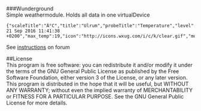 ###Wunderground    
Simple weathermodule. Holds all data in one virtualDevice
```     
{"scaleTitle":"Â°C","title":"Ulrum","probeTitle":"Temperature","level":18.6,"windgust":9,"pressure":1021,"wind_degrees":88,"observe_time":"Wed, 21 Sep 2016 11:41:38 +0200","max_temp":19,"icon":"http://icons.wxug.com/i/c/k/clear.gif","modificationTime":1468154510,"lastLevel":24.5,"wind_dir":"E"}
```
See [instructions](http://forum.z-wave.me/viewtopic.php?f=3424&t=21246) on forum

##License    
This program is free software: you can redistribute it and/or modify it under the terms of the GNU General Public License as published by the Free Software Foundation, either version 3 of the License, or any later version.    
This program is distributed in the hope that it will be useful, but WITHOUT ANY WARRANTY; without even the implied warranty of MERCHANTABILITY or FITNESS FOR A PARTICULAR PURPOSE. See the GNU General Public License for more details.    
